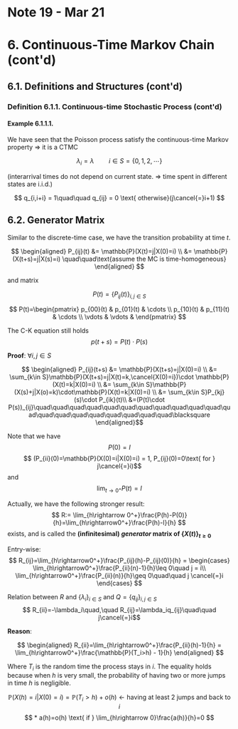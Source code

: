 # Note 19 - Mar 21

# 6. Continuous-Time Markov Chain (cont'd)

## 6.1. Definitions and Structures (cont'd)

### Definition 6.1.1. Continuous-time Stochastic Process (cont'd)

#### Example 6.1.1.1.

We have seen that the Poisson process satisfy the continuous-time Markov property $\Rightarrow$ it is a CTMC

$$ \lambda_i=\lambda \quad\quad i\in S=\{0,1,2,\cdots\} $$

\(interarrival times do not depend on current state. $\Rightarrow$ time spent in different states are i.i.d.)

$$ q_{i,i+i} = 1\quad\quad q_{ij} = 0 \text{ otherwise}(j\cancel{=}i+1) $$

## 6.2. Generator Matrix

Similar to the discrete-time case, we have the transition probability at time $t$.

$$ \begin{aligned}
    P_{ij}(t)
        &= \mathbb{P}(X(t)=j|X(0)=i)  \\
        &= \mathbb{P}(X(t+s)=j|X(s)=i)  \quad\quad\text{assume the MC is time-homogeneous}
\end{aligned} $$

and matrix

$$ P(t)=\{P_{ij}(t)\}_{i,j\in S}$$

$$ P(t)=\begin{pmatrix}
    p_{00}(t) & p_{01}(t) & \cdots  \\
    p_{10}(t) & p_{11}(t) & \cdots  \\
    \vdots & \vdots &
\end{pmatrix} $$

The C-K equation still holds
$$ p(t+s) = P(t)\cdot P(s)$$

__Proof__: $\forall i,j\in S$

$$ \begin{aligned}
P_{ij}(t+s)
    &= \mathbb{P}(X(t+s)=j|X(0)=i) \\
    &= \sum_{k\in S}\mathbb{P}(X(t+s)=j|X(t)=k,\cancel{X(0)=i})\cdot \mathbb{P}(X(t)=k|X(0)=i)  \\
    &= \sum_{k\in S}\mathbb{P}(X(s)+j|X(o)=k)\cdot\mathbb{P}(X(t)=k|X(0)=i) \\
    &= \sum_{k\in S}P_{kj}(s)\cdot P_{ik}(t)\\
    &=(P(t)\cdot P(s))_{ij}\quad\quad\quad\quad\quad\quad\quad\quad\quad\quad\quad\quad\quad\quad\quad\quad\quad\quad\quad\quad\blacksquare
\end{aligned}$$

Note that we have 
$$ P(0) = I $$
$$ (P_{ii}(0)=\mathbb{P}(X(0)=i|X(0)=i) = 1, P_{ij}(0)=0\text{ for } j\cancel{=}i)$$
and
$$ \lim_{t\rightarrow0^+} P(t)=I $$

Actually, we have the following stronger result:
$$ R:= \lim_{h\rightarrow 0^+}\frac{P(h)-P(0)}{h}=\lim_{h\rightarrow0^+}\frac{P(h)-I}{h} $$
exists, and is called the __(infinitesimal) _generator_ matrix of $\{X(t)\}_{t\geq 0}$__

Entry-wise:
$$ R_{ij}=\lim_{h\rightarrow0^+}\frac{P_{ij}(h)-P_{ij}(0)}{h} = \begin{cases}
    \lim_{h\rightarrow0^+}\frac{P_{ii}(n)-1}{h}\leq 0\quad  j = i\\
    \lim_{h\rightarrow0^+}\frac{P_{ii}(n)}{h}\geq 0\quad\quad j \cancel{=}i
\end{cases} $$

Relation between $R$ and $\{\lambda_i\}_{i\in S}$ and $Q=\{q_{ij}\}_{i,j\in S}$
$$ R_{ii}=-\lambda_i\quad,\quad R_{ij}=\lambda_iq_{ij}\quad\quad j\cancel{=}i$$

__Reason__:

$$ \begin{aligned}
R_{ii}=\lim_{h\rightarrow0^+}\frac{P_{ii}(h)-1}{h} = \lim_{h\rightarrow0^+}\frac{\mathbb{P}(T_i>h) - 1}{h}
\end{aligned} $$

Where $T_i$ is the random time the process stays in $i$. The equality holds because when $h$ is very small, the probability of having two or more jumps in time $h$ is negligible.

$$ \mathbb{P}(X(h)=i|X(0)=i) = \mathbb{P}(T_i>h) +o(h)\leftarrow\text{having at least 2 jumps and back to $i$} $$
$$ * a(h)=o(h) \text{ if } \lim_{h\rightarrow 0}\frac{a(h)}{h}=0 $$